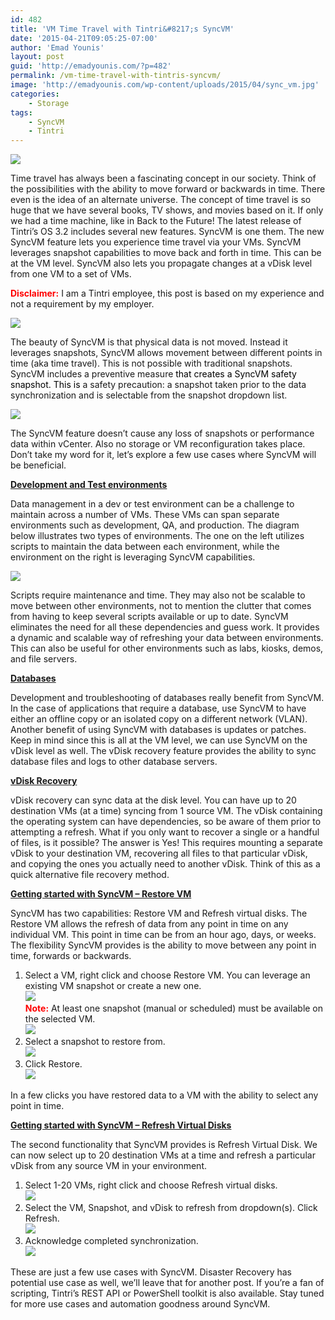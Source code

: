 ```yaml
---
id: 482
title: 'VM Time Travel with Tintri&#8217;s SyncVM'
date: '2015-04-21T09:05:25-07:00'
author: 'Emad Younis'
layout: post
guid: 'http://emadyounis.com/?p=482'
permalink: /vm-time-travel-with-tintris-syncvm/
image: 'http://emadyounis.com/wp-content/uploads/2015/04/sync_vm.jpg'
categories:
    - Storage
tags:
    - SyncVM
    - Tintri
---
```


![](https://emadyounis.com/assets/img/2015/04/sync_vm.jpg?resize=250%2C80)

Time travel has always been a fascinating concept in our society. Think of the possibilities with the ability to move forward or backwards in time. There even is the idea of an alternate universe. The concept of time travel is so huge that we have several books, TV shows, and movies based on it. If only we had a time machine, like in Back to the Future! The latest release of Tintri’s OS 3.2 includes several new features. SyncVM is one them. The new SyncVM feature lets you experience time travel via your VMs. SyncVM leverages snapshot capabilities to move back and forth in time. This can be at the VM level. SyncVM also lets you propagate changes at a vDisk level from one VM to a set of VMs.

<span style="color: #ff0000;">**Disclaimer:**</span> I am a Tintri employee, this post is based on my experience and not a requirement by my employer.

[![](https://emadyounis.com/assets/img/2015/04/master_child_new.jpg?resize=750%2C401)](https://emadyounis.com/assets/img/2015/04/master_child_new.jpg)

The beauty of SyncVM is that physical data is not moved. Instead it leverages snapshots, SyncVM allows movement between different points in time (aka time travel). This is not possible with traditional snapshots. SyncVM includes a preventive measure<span style="color: #000000;"> that creates a SyncVM safety snapshot. This is </span>a safety precaution: a snapshot taken prior to the data synchronization and is selectable from the snapshot dropdown list.

[![](https://emadyounis.com/assets/img/2015/04/timeline.jpg?resize=750%2C300)](https://emadyounis.com/assets/img/2015/04/timeline.jpg)

The SyncVM feature doesn’t cause any loss of snapshots or performance data within vCenter. Also no storage or VM reconfiguration takes place. Don’t take my word for it, let’s explore a few use cases where SyncVM will be beneficial.

<span style="text-decoration: underline;">**Development and Test environments**</span>

Data management in a dev or test environment can be a challenge to maintain across a number of VMs. These VMs can span separate environments such as development, QA, and production. The diagram below illustrates two types of environments. The one on the left utilizes scripts to maintain the data between each environment, while the environment on the right is leveraging SyncVM capabilities.

[![](https://emadyounis.com/assets/img/2015/04/devtest.jpg?resize=750%2C401)](https://emadyounis.com/assets/img/2015/04/devtest.jpg)

Scripts require maintenance and time. They may also not be scalable to move between other environments, not to mention the clutter that comes from having to keep several scripts available or up to date. SyncVM eliminates the need for all these dependencies and guess work. It provides a dynamic and scalable way of refreshing your data between environments. This can also be useful for other environments such as labs, kiosks, demos, and file servers.

**<span style="text-decoration: underline;">Databases</span>**

Development and troubleshooting of databases really benefit from SyncVM. In the case of applications that require a database, use SyncVM to have either an offline copy or an isolated copy on a different network (VLAN). Another benefit of using SyncVM with databases is updates or patches. Keep in mind since this is all at the VM level, we can use SyncVM on the vDisk level as well. The vDisk recovery feature provides the ability to sync database files and logs to other database servers.

<span style="text-decoration: underline;">**vDisk Recovery**</span>

vDisk recovery can sync data at the disk level. You can have up to 20 destination VMs (at a time) syncing from 1 source VM. The vDisk containing the operating system can have dependencies, so be aware of them prior to attempting a refresh. What if you only want to recover a single or a handful of files, is it possible? The answer is Yes! This requires mounting a separate vDisk to your destination VM, recovering all files to that particular vDisk, and copying the ones you actually need to another vDisk. Think of this as a quick alternative file recovery method.

<span style="text-decoration: underline;">**Getting started with SyncVM – Restore VM**</span>

SyncVM has two capabilities: Restore VM and Refresh virtual disks. The Restore VM allows the refresh of data from any point in time on any individual VM. This point in time can be from an hour ago, days, or weeks. The flexibility SyncVM provides is the ability to move between any point in time, forwards or backwards.

1. Select a VM, right click and choose Restore VM. You can leverage an existing VM snapshot or create a new one.  
    [![](https://emadyounis.com/assets/img/2015/04/SyncVM.png?resize=1024%2C412)](https://emadyounis.com/assets/img/2015/04/SyncVM.png)  
    <span style="color: #ff0000;">**Note:**</span> At least one snapshot (manual or scheduled) must be available on the selected VM.  
    [![](https://emadyounis.com/assets/img/2015/04/Sync-VM-snapshot.png?resize=691%2C174)](https://emadyounis.com/assets/img/2015/04/Sync-VM-snapshot.png)
2. Select a snapshot to restore from.  
    [![](https://emadyounis.com/assets/img/2015/04/SyncVM-Snaps.jpg?resize=692%2C336)](https://emadyounis.com/assets/img/2015/04/SyncVM-Snaps.jpg)
3. Click Restore.  
    [![](https://emadyounis.com/assets/img/2015/04/SyncVM-Restore.jpg?resize=693%2C177)](https://emadyounis.com/assets/img/2015/04/SyncVM-Restore.jpg)

In a few clicks you have restored data to a VM with the ability to select any point in time.

<span style="text-decoration: underline;">**Getting started with SyncVM – Refresh Virtual Disks**</span>

The second functionality that SyncVM provides is Refresh Virtual Disk. We can now select up to 20 destination VMs at a time and refresh a particular vDisk from any source VM in your environment.

1. Select 1-20 VMs, right click and choose Refresh virtual disks.  
    [![](https://emadyounis.com/assets/img/2015/04/Refresh-vDisk-1.jpg?resize=1024%2C395)](https://emadyounis.com/assets/img/2015/04/Refresh-vDisk-1.jpg)
2. Select the VM, Snapshot, and vDisk to refresh from dropdown(s). Click Refresh.  
    [![](https://emadyounis.com/assets/img/2015/04/Refresh-vDisk-2.jpg?resize=692%2C329)](https://emadyounis.com/assets/img/2015/04/Refresh-vDisk-2.jpg)
3. Acknowledge completed synchronization.  
    [![](https://emadyounis.com/assets/img/2015/04/Refresh-vDisk-3.jpg?resize=1024%2C320)](https://emadyounis.com/assets/img/2015/04/Refresh-vDisk-3.jpg)

These are just a few use cases with SyncVM. Disaster Recovery has potential use case as well, we’ll leave that for another post. If you’re a fan of scripting, Tintri’s REST API or PowerShell toolkit is also available. Stay tuned for more use cases and automation goodness around SyncVM.
